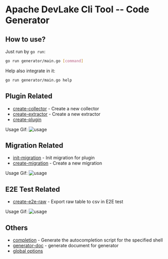 # Apache DevLake Cli Tool -- Code Generator

## How to use?

Just run by `go run`:

```bash
go run generator/main.go [command]
```

Help also integrate in it:

```bash
go run generator/main.go help
```

## Plugin Related

* [create-collector](docs/generator_create-collector.md)     - Create a new collector
* [create-extractor](docs/generator_create-extractor.md)     - Create a new extractor
* [create-plugin](docs/generator_create-plugin.md)

Usage Gif:
![usage](https://user-images.githubusercontent.com/3294100/175464884-1dce09b0-fade-4c26-9a1b-b535d9651bc1.gif)

## Migration Related

* [init-migration](docs/generator_init-migration.md)         - Init migration for plugin
* [create-migration](docs/generator_create-migration.md)     - Create a new migration

Usage Gif:
![usage](https://user-images.githubusercontent.com/3294100/175537358-083809ce-9862-41f1-86e9-41448a44eaae.gif)

## E2E Test Related

* [create-e2e-raw](docs/generator_create-e2e-raw.md)         - Export raw table to csv in E2E test

Usage Gif:
![usage](https://user-images.githubusercontent.com/3294100/175849225-12af5251-6181-4cd9-ba72-26087b05ee73.gif)

## Others

* [completion](docs/generator_completion.md)               - Generate the autocompletion script for the specified shell
* [generator-doc](docs/generator_generator-doc.md)         - generate document for generator
* [global options](docs/generator.md)
